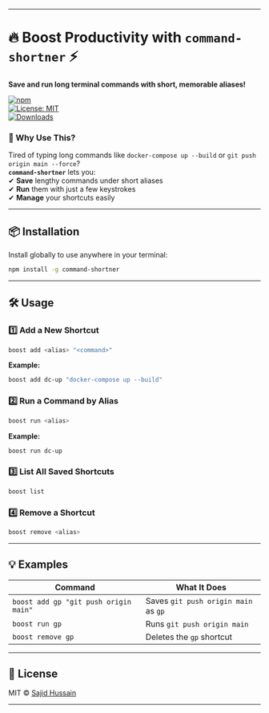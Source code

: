 
---

# 🔥 Boost Productivity with **`command-shortner`** ⚡  

**Save and run long terminal commands with short, memorable aliases!**  

[![npm](https://img.shields.io/npm/v/command-shortner?color=blue&label=Latest%20Version)](https://www.npmjs.com/package/command-shortner)  
[![License: MIT](https://img.shields.io/badge/License-MIT-green.svg)](https://opensource.org/licenses/MIT)  
[![Downloads](https://img.shields.io/npm/dt/command-shortner?color=orange)](https://npm-stat.com/charts.html?package=command-shortner)  

### **🚀 Why Use This?**  
Tired of typing long commands like `docker-compose up --build` or `git push origin main --force`?  
**`command-shortner`** lets you:  
✔ **Save** lengthy commands under short aliases  
✔ **Run** them with just a few keystrokes  
✔ **Manage** your shortcuts easily  

---

## **📦 Installation**  

Install globally to use anywhere in your terminal:  

```bash
npm install -g command-shortner
```  

---

## **🛠 Usage**  

### **1️⃣ Add a New Shortcut**  
```bash
boost add <alias> "<command>"
```  
**Example:**  
```bash
boost add dc-up "docker-compose up --build"
```  

### **2️⃣ Run a Command by Alias**  
```bash
boost run <alias>
```  
**Example:**  
```bash
boost run dc-up
```  

### **3️⃣ List All Saved Shortcuts**  
```bash
boost list
```  

### **4️⃣ Remove a Shortcut**  
```bash
boost remove <alias>
```  

---

## **💡 Examples**  

| Command | What It Does |
|---------|-------------|
| `boost add gp "git push origin main"` | Saves `git push origin main` as `gp` |
| `boost run gp` | Runs `git push origin main` |
| `boost remove gp` | Deletes the `gp` shortcut |

---

## **📜 License**  
MIT © [Sajid Hussain](https://github.com/sajid-tech)  

---

